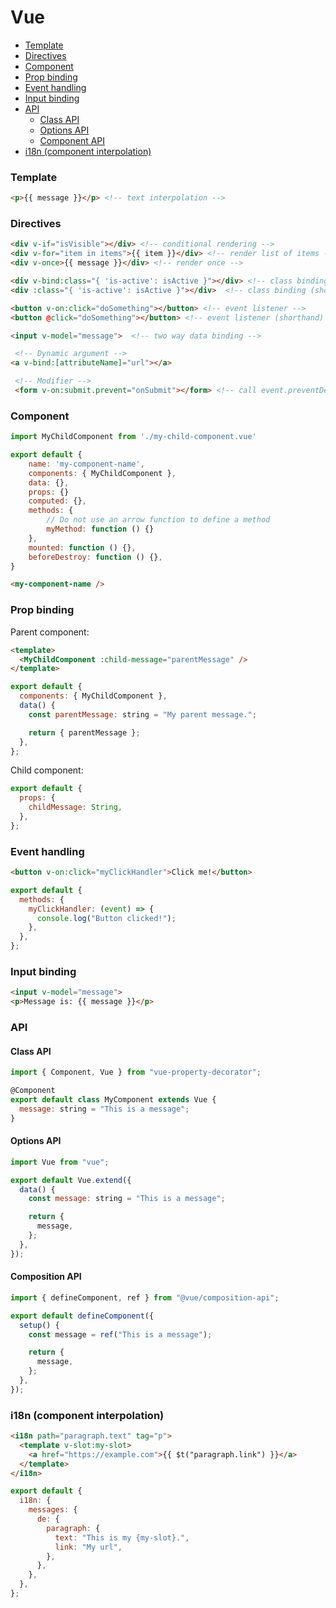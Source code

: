 <!-- markdownlint-disable MD001 -->

# Vue

- [Template](#template)
- [Directives](#directives)
- [Component](#component)
- [Prop binding](#prop-binding)
- [Event handling](#event-handling)
- [Input binding](#input-binding)
- [API](#api)
  - [Class API](#class-api)
  - [Options API](#options-api)
  - [Component API](#composition-api)
- [i18n (component interpolation)](#i18n-component-interpolation)

### Template

```html
<p>{{ message }}</p> <!-- text interpolation -->
```

### Directives

```html
<div v-if="isVisible"></div> <!-- conditional rendering -->
<div v-for="item in items">{{ item }}</div> <!-- render list of items -->
<div v-once>{{ message }}</div> <!-- render once -->

<div v-bind:class="{ 'is-active': isActive }"></div> <!-- class binding -->
<div :class="{ 'is-active': isActive }"></div>  <!-- class binding (shorthand) -->

<button v-on:click="doSomething"></button> <!-- event listener -->
<button @click="doSomething"></button> <!-- event listener (shorthand) -->

<input v-model="message">  <!-- two way data binding -->

 <!-- Dynamic argument -->
<a v-bind:[attributeName]="url"></a>

 <!-- Modifier -->
 <form v-on:submit.prevent="onSubmit"></form> <!-- call event.preventDefault() -->
```

### Component

```javascript
import MyChildComponent from './my-child-component.vue'

export default {
    name: 'my-component-name',
    components: { MyChildComponent },
    data: {},
    props: {}
    computed: {},
    methods: {
        // Do not use an arrow function to define a method
        myMethod: function () {}
    },
    mounted: function () {},
    beforeDestroy: function () {},
}
```

```html
<my-component-name />
```

### Prop binding

Parent component:

``` html
<template>
  <MyChildComponent :child-message="parentMessage" />
</template>
```

``` javascript
export default {
  components: { MyChildComponent },
  data() {
    const parentMessage: string = "My parent message.";

    return { parentMessage };
  },
};
```

Child component:

``` javascript
export default {
  props: {
    childMessage: String,
  },
};
```

### Event handling

```html
<button v-on:click="myClickHandler">Click me!</button>  
```

```javascript
export default {
  methods: {
    myClickHandler: (event) => {
      console.log("Button clicked!");
    },
  },
};
```

### Input binding

```html
<input v-model="message">
<p>Message is: {{ message }}</p>
```

### API

#### Class API

``` javascript
import { Component, Vue } from "vue-property-decorator";

@Component
export default class MyComponent extends Vue {
  message: string = "This is a message";
}
```

#### Options API

``` javascript
import Vue from "vue";

export default Vue.extend({
  data() {
    const message: string = "This is a message";

    return {
      message,
    };
  },
});
```

#### Composition API

``` javascript
import { defineComponent, ref } from "@vue/composition-api";

export default defineComponent({
  setup() {
    const message = ref("This is a message");

    return {
      message,
    };
  },
});
```

### i18n (component interpolation)

```html
<i18n path="paragraph.text" tag="p">
  <template v-slot:my-slot>
    <a href="https://example.com">{{ $t("paragraph.link") }}</a>
  </template>
</i18n>
```

```javascript
export default {
  i18n: {
    messages: {
      de: {
        paragraph: {
          text: "This is my {my-slot}.",
          link: "My url",
        },
      },
    },
  },
};
```
